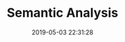 ---
layout:	post
title:	"Semantic Analysis"
image:	''
date:	2019-05-03 22:31:28
tags:	
- Exam
description: 'My life for pass!'
categories:
- Compilation Principle
---